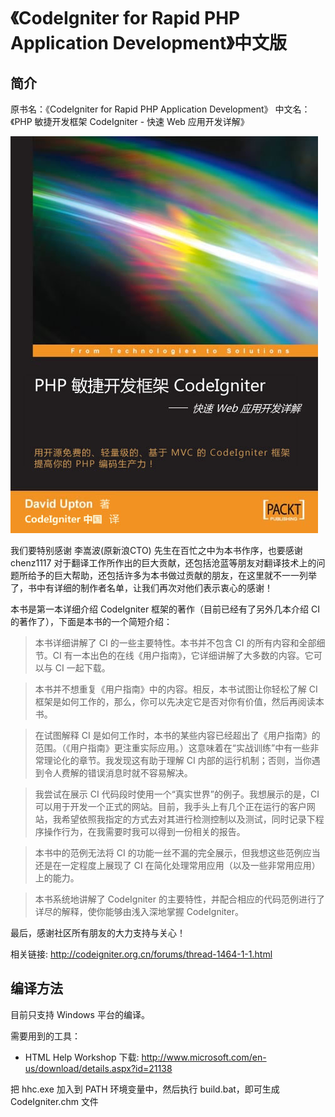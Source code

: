 《CodeIgniter for Rapid PHP Application Development》中文版
=================================

简介
---------------------------------
原书名：《CodeIgniter for Rapid PHP Application Development》
中文名：《PHP 敏捷开发框架 CodeIgniter - 快速 Web 应用开发详解》

![image](images/CodeIgniter_cover.jpg)

我们要特别感谢 李嵩波(原新浪CTO) 先生在百忙之中为本书作序，也要感谢 chenz1117 对于翻译工作所作出的巨大贡献，还包括沧蓝等朋友对翻译技术上的问题所给予的巨大帮助，还包括许多为本书做过贡献的朋友，在这里就不一一列举了，书中有详细的制作者名单，让我们再次对他们表示衷心的感谢！

本书是第一本详细介绍 CodeIgniter 框架的著作（目前已经有了另外几本介绍 CI 的著作了），下面是本书的一个简短介绍：

> 本书详细讲解了 CI 的一些主要特性。本书并不包含 CI 的所有内容和全部细节。CI 有一本出色的在线《用户指南》，它详细讲解了大多数的内容。它可以与 CI 一起下载。

> 本书并不想重复《用户指南》中的内容。相反，本书试图让你轻松了解 CI 框架是如何工作的，那么，你可以先决定它是否对你有价值，然后再阅读本书。

> 在试图解释 CI 是如何工作时，本书的某些内容已经超出了《用户指南》的范围。（《用户指南》更注重实际应用。）这意味着在“实战训练”中有一些非常理论化的章节。我发现这有助于理解 CI 内部的运行机制；否则，当你遇到令人费解的错误消息时就不容易解决。

> 我尝试在展示 CI 代码段时使用一个“真实世界”的例子。我想展示的是，CI 可以用于开发一个正式的网站。目前，我手头上有几个正在运行的客户网站，我希望依照我指定的方式去对其进行检测控制以及测试，同时记录下程序操作行为，在我需要时我可以得到一份相关的报告。

> 本书中的范例无法将 CI 的功能一丝不漏的完全展示，但我想这些范例应当还是在一定程度上展现了 CI 在简化处理常用应用（以及一些非常用应用）上的能力。

> 本书系统地讲解了 CodeIgniter 的主要特性，并配合相应的代码范例进行了详尽的解释，使你能够由浅入深地掌握 CodeIgniter。

最后，感谢社区所有朋友的大力支持与关心！

相关链接: http://codeigniter.org.cn/forums/thread-1464-1-1.html

编译方法
---------------------------------
目前只支持 Windows 平台的编译。

需要用到的工具：
* HTML Help Workshop 下载: http://www.microsoft.com/en-us/download/details.aspx?id=21138

把 hhc.exe 加入到 PATH 环境变量中，然后执行 build.bat，即可生成 CodeIgniter.chm 文件
